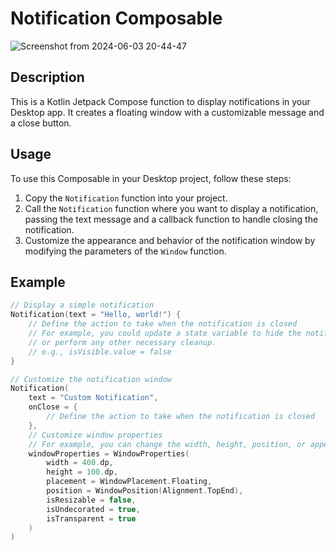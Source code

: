 # Notification Composable

![Screenshot from 2024-06-03 20-44-47](https://github.com/Siddhesh2377/Notification/assets/67579112/cdcc7b28-a075-4b10-b7a5-f39741fc845f)


## Description
This is a Kotlin Jetpack Compose function to display notifications in your Desktop app. It creates a floating window with a customizable message and a close button.

## Usage
To use this Composable in your Desktop project, follow these steps:

1. Copy the `Notification` function into your project.
2. Call the `Notification` function where you want to display a notification, passing the text message and a callback function to handle closing the notification.
3. Customize the appearance and behavior of the notification window by modifying the parameters of the `Window` function.

## Example
```kotlin
// Display a simple notification
Notification(text = "Hello, world!") {
    // Define the action to take when the notification is closed
    // For example, you could update a state variable to hide the notification
    // or perform any other necessary cleanup.
    // e.g., isVisible.value = false
}

// Customize the notification window
Notification(
    text = "Custom Notification",
    onClose = {
        // Define the action to take when the notification is closed
    },
    // Customize window properties
    // For example, you can change the width, height, position, or appearance of the notification window.
    windowProperties = WindowProperties(
        width = 400.dp,
        height = 100.dp,
        placement = WindowPlacement.Floating,
        position = WindowPosition(Alignment.TopEnd),
        isResizable = false,
        isUndecorated = true,
        isTransparent = true
    )
)
